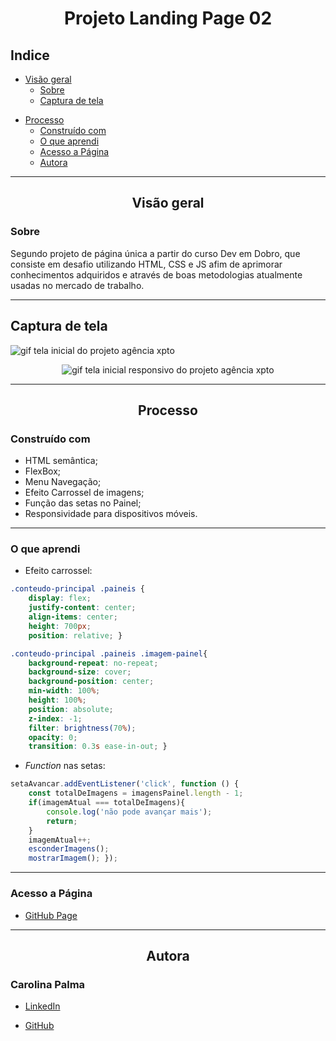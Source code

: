 # <h1 align="center">Projeto Landing Page 02</h1>

## Indice


* [Visão geral](#visão-geral)
   * [Sobre](#sobre)
   * [Captura de tela](#captura-de-tela)
- [Processo](#processo)
   * [Construído com](#construído-com)
   * [O que aprendi](#o-que-aprendi)
   * [Acesso a Página](#acesso-a-página)
   * [Autora](#autora)
---

## <p align="center">Visão geral</p>

### Sobre

Segundo projeto de página única a partir do curso Dev em Dobro, que consiste em desafio utilizando HTML, CSS e JS afim de aprimorar conhecimentos adquiridos e através de boas metodologias atualmente usadas no mercado de trabalho.


---

## Captura de tela

<img src="src/imagens/Landing-page-02.gif" alt="gif tela inicial do projeto agência xpto">
<br>

 <p align="center">
    <img align="center" src="src/imagens/Landing-page-02-responsivo.gif" alt="gif tela inicial responsivo do projeto agência xpto">
    
---

## <p align="center">Processo</p>

### Construído com

  * HTML semântica;
  * FlexBox;
  * Menu Navegação;
  * Efeito Carrossel de imagens;
  * Função das setas no Painel;
  * Responsividade para dispositivos móveis.
  
---

### O que aprendi

* Efeito carrossel:
```css
.conteudo-principal .paineis {
	display: flex;
	justify-content: center;
	align-items: center;
	height: 700px;
	position: relative; }

.conteudo-principal .paineis .imagem-painel{
	background-repeat: no-repeat;
	background-size: cover;
	background-position: center;
	min-width: 100%;
	height: 100%;
	position: absolute;
	z-index: -1;
	filter: brightness(70%);
	opacity: 0;
	transition: 0.3s ease-in-out; }
```

* <i>Function</i> nas setas:
```js
setaAvancar.addEventListener('click', function () {
	const totalDeImagens = imagensPainel.length - 1;
	if(imagemAtual === totalDeImagens){
		console.log('não pode avançar mais');
		return;
	}	
	imagemAtual++;
	esconderImagens();
	mostrarImagem(); });
```
---

### Acesso a Página

- [GitHub Page](https://carolinapalma.github.io/projeto-landing-page-02/)

---

## <p align="center">Autora</p>

### Carolina Palma

 * [LinkedIn](https://www.linkedin.com/in/carolina-palma-medeiros/) 
  
 * [GitHub](https://github.com/Carolinapalma)

